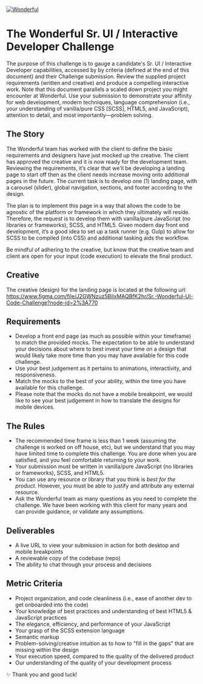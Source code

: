 [![Wonderful](https://wonderful.io/meta/wonderful_lettertype_tm_1000x287_4c5965-on-trans.svg)](https://wonderful.io)

# The Wonderful Sr. UI / Interactive Developer Challenge
The purpose of this challenge is to gauge a candidate's Sr. UI / Interactive Developer capabilities, accessed by by criteria (defined at the end of this document) and their Challenge submission. Review the supplied project requirements (written and creative) and produce a compelling interactive work. Note that this document parallels a scaled down project you might encounter at Wonderful. Use your submission to demonstrate your affinity for web development, modern techniques, language comprehension (i.e., your understanding of vanilla/pure CSS [SCSS], HTML5, and JavaScript), attention to detail, and most importantly—problem solving.

## The Story
The Wonderful team has worked with the client to define the basic requirements and designers have just mocked up the creative. The client has approved the creative and it is now ready for the development team. Reviewing the requirements, it’s clear that we'll be developing a landing page to start off then as the client needs increase moving onto additional pages in the future. The current task is to develop one (1) landing page, with a carousel (slider), global navigation, sections, and footer according to the design.

The plan is to implement this page in a way that allows the code to be agnostic of the platform or framework in which they ultimately will reside. Therefore, the request is to develop them with vanilla/pure JavaScript (no libraries or frameworks), SCSS, and HTML5. Given modern day front end development, it’s a good idea to set up a task runner (e.g. Gulp) to allow for SCSS to be compiled (into CSS) and additional tasking aids the workflow.

Be mindful of adhering to the creative, but know that the creative team and client are open for your input (code execution) to elevate the final product.

## Creative
The creative (design) for the landing page is located at the following url:
https://www.figma.com/file/J2GWNzuz5BilxMAQBfK2hr/Sr.-Wonderful-UI-Code-Challenge?node-id=2%3A770

## Requirements
- Develop a front end page (as much as possible within your timeframe) to match the provided mocks. The expectation to be able to understand your decisions about where to best invest your time on a design that would likely take more time than you may have available for this code challenge.
- Use your best judgement as it pertains to animations, interactivity, and responsiveness.
- Match the mocks to the best of your ability, within the time you have available for this challenge.
- Please note that the mocks do not have a mobile breakpoint, we would like to see your best judgement in how to translate the designs for mobile devices.

## The Rules
- The recommended time frame is less than 1 week (assuming the challenge is worked on off house, etc), but we understand that you may have limited time to complete this challenge. You are done when you are satisfied, and you feel comfortable returning to your work.
- Your submission must be written in vanilla/pure JavaScript (no libraries or frameworks), SCSS, and HTML5.
- You can use any resource or library that you think is *best for the product*. However, you must be able to justify and attribute any external resource.
- Ask the Wonderful team as many questions as you need to complete the challenge. We have been working with this client for many years and can provide guidance, or validate any assumptions.

## Deliverables
- A live URL to view your submission in action for both desktop and mobile breakpoints
- A reviewable copy of the codebase (repo)
- The ability to chat through your process and decisions

## Metric Criteria
- Project organization, and code cleanliness (i.e., ease of another dev to get onboarded into the code)
- Your knowledge of best practices and understanding of best HTML5 & JavaScript practices
- The elegance, efficiency, and performance of your JavaScript
- Your grasp of the SCSS extension language
- Semantic markup
- Problem-solving/creative intuition as to how to "fill in the gaps" that are missing within the design
- Your execution speed, compared to the quality of the delivered product
- Our understanding of the quality of your development process

✨ Thank you and good luck!